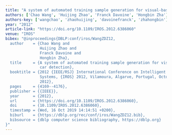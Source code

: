 ```yaml
---
title: "A system of automated training sample generation for visual-based car detection"
authors: ['Chao Wang', 'Huijing Zhao', 'Franck Davoine', 'Hongbin Zha']
authors-key: ['wangchao', 'zhaohuijing', 'davoinefranck', 'zhahongbin']
year: "2012"
article-link: "https://doi.org/10.1109/IROS.2012.6386060"
venue: "IROS"
bibex: "@inproceedings{DBLP:conf/iros/WangZDZ12,
  author    = {Chao Wang and
               Huijing Zhao and
               Franck Davoine and
               Hongbin Zha},
  title     = {A system of automated training sample generation for visual-based
               car detection},
  booktitle = {2012 {IEEE/RSJ} International Conference on Intelligent Robots and
               Systems, {IROS} 2012, Vilamoura, Algarve, Portugal, October 7-12,
               2012},
  pages     = {4169--4176},
  publisher = {{IEEE}},
  year      = {2012},
  url       = {https://doi.org/10.1109/IROS.2012.6386060},
  doi       = {10.1109/IROS.2012.6386060},
  timestamp = {Wed, 16 Oct 2019 14:14:51 +0200},
  biburl    = {https://dblp.org/rec/conf/iros/WangZDZ12.bib},
  bibsource = {dblp computer science bibliography, https://dblp.org}
}"
---
```

